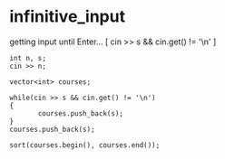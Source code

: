 # infinitive_input
getting input until Enter... [ cin >> s && cin.get() != '\n' ]


    int n, s;
    cin >> n;

    vector<int> courses;

    while(cin >> s && cin.get() != '\n')
    {
           courses.push_back(s);
    }
    courses.push_back(s);

    sort(courses.begin(), courses.end());
